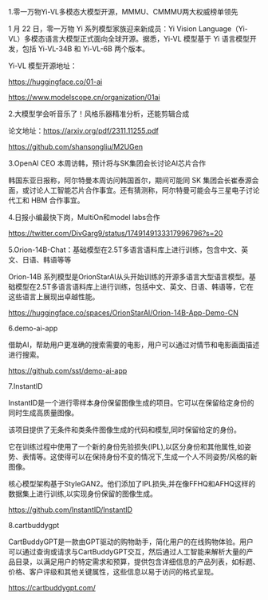 1.零一万物Yi-VL多模态大模型开源，MMMU、CMMMU两大权威榜单领先

1 月 22 日，零一万物 Yi 系列模型家族迎来新成员：Yi Vision Language（Yi-VL）多模态语言大模型正式面向全球开源。据悉，Yi-VL 模型基于 Yi 语言模型开发，包括 Yi-VL-34B 和 Yi-VL-6B 两个版本。

Yi-VL 模型开源地址：

https://huggingface.co/01-ai

https://www.modelscope.cn/organization/01ai


2.大模型学会听音乐了！风格乐器精准分析，还能剪辑合成

论文地址：https://arxiv.org/pdf/2311.11255.pdf

https://github.com/shansongliu/M2UGen

3.OpenAI CEO 本周访韩，预计将与SK集团会长讨论AI芯片合作

韩国东亚日报称，阿尔特曼本周访问韩国首尔，期间可能同 SK 集团会长崔泰源会面，或讨论人工智能芯片合作事宜。还有猜测称，阿尔特曼可能会与三星电子讨论代工和 HBM 合作事宜。

4.日报小编最快下岗，MultiOn和model labs合作

https://twitter.com/DivGarg9/status/1749149133317996796?s=20

5.Orion-14B-Chat：基础模型在2.5T多语言语料库上进行训练，包含中文、英文、日语、韩语等等

Orion-14B 系列模型是OrionStarAI从头开始训练的开源多语言大型语言模型。基础模型在2.5T多语言语料库上进行训练，包括中文、英文、日语、韩语等，它在这些语言上展现出卓越性能。

https://huggingface.co/spaces/OrionStarAI/Orion-14B-App-Demo-CN

6.demo-ai-app

借助AI，帮助用户更准确的搜索需要的电影，用户可以通过对情节和电影画面描述进行搜索。

https://github.com/sst/demo-ai-app

7.InstantID

InstantID是一个进行零样本身份保留图像生成的项目。它可以在保留给定身份的同时生成高质量图像。

该项目提供了无条件和类条件图像生成的代码和模型,同时保留给定的身份。

它在训练过程中使用了一个新的身份先验损失(IPL),以区分身份和其他属性,如姿势、表情等。这使得可以在保持身份不变的情况下,生成一个人不同姿势/风格的新图像。

核心模型架构基于StyleGAN2。他们添加了IPL损失,并在像FFHQ和AFHQ这样的数据集上进行训练,以实现身份保留的图像生成。

https://github.com/InstantID/InstantID

8.cartbuddygpt

CartBuddyGPT是一款由GPT驱动的购物助手，简化用户的在线购物体验。用户可以通过查询或请求与CartBuddyGPT交互，然后通过人工智能来解析大量的产品目录，以满足用户的特定需求和预算，提供包含详细信息的产品列表，如标题、价格、客户评级和其他关键属性，这些信息以易于访问的格式呈现。

https://cartbuddygpt.com/
